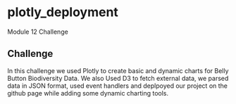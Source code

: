 # plotly_deployment
Module 12 Challenge

## Challenge
In this challenge we used Plotly to create basic and dynamic charts for Belly Button Biodiversity Data. We also Used D3 to fetch external data, we parsed data in JSON format, used event handlers and deplpoyed our project on the github page while adding some dynamic charting tools.
